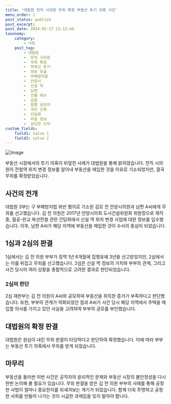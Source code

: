```yaml
---
title: '대법원 전직 시의원 무죄 확정 부동산 투기 의혹 사건'
menu_order: 1
post_status: publish
post_excerpt: 
post_date: 2024-02-17 11:12:44
taxonomy:
    category:
        - 사회
    post_tag:
        - 대법원
        -  전직 시의원
        -  무죄 확정
        -  부동산 투기
        -  정보 유출
        -  부패방지법
        -  안양시
        -  신설 역
        -  남편
        -  건물 매수
        -  검찰
        -  범행 공모자
        -  국민 신뢰
        -  간담회
        -  비밀 정보
        -  상당한 이익
custom_fields:
    field1: value 1
    field2: value 2
---
```


![Image](https://imgnews.pstatic.net/image/005/2024/02/11/2022112716574018491_1669535860_0019149441_20240211090301322.jpg?type=w647)

부동산 시장에서의 투기 의혹이 뒤엎힌 사례가 대법원을 통해 밝혀졌습니다. 전직 시의원이 전철역 위치 변경 정보를 알아내 부동산을 매입한 것을 이유로 기소되었지만, 결국 무죄를 확정받았습니다.
## 사건의 전개
대법원 3부는 구 부패방지법 위반 혐의로 기소된 김모 전 안양시의원과 남편 A씨에게 무죄를 선고했습니다. 김 전 의원은 2017년 안양시의회 도시건설위원회 위원장으로 재직 중, 월곶-판교 복선전철 관련 간담회에서 신설 역 위치 변경 사업에 대한 정보를 입수했습니다. 이후, 남편 A씨가 해당 지역에 부동산을 매입한 것이 수사의 중심이 되었습니다.
## 1심과 2심의 판결
1심에서는 김 전 의원 부부가 징역 1년 6개월에 집행유예 3년을 선고받았지만, 2심에서는 이를 뒤집고 무죄를 선고했습니다. 2심은 신설 역 정보의 가치와 부부의 관계, 그리고 사건 당시의 여러 상황을 종합적으로 고려한 결과로 판단되었습니다.
### 2심의 판단
2심 재판부는 김 전 의원이 A씨와 공모하여 부동산을 취득한 증거가 부족하다고 판단했습니다. 또한, 부부의 관계가 악화되었던 점과 A씨가 사건 당시 해당 지역에서 주택을 매입할 의사를 가지고 있던 사실을 고려하여 부부의 공모를 부인했습니다.
## 대법원의 확정 판결
대법원은 원심이 내린 무죄 판결이 타당하다고 판단하여 확정했습니다. 이에 따라 부부는 부동산 투기 의혹에서 무죄를 받게 되었습니다.
## 마무리
부동산을 둘러싼 이번 사건은 공직자의 윤리적인 문제와 부동산 시장의 불안정성을 다시 한번 논의해 볼 필요가 있습니다. 무죄 판결을 받은 김 전 의원 부부의 사례를 통해 공정한 사법이 얼마나 중요한지를 되새겨보는 계기가 되었습니다. 함께 더욱 투명하고 공정한 사회를 만들어 나가는 것이 시급한 과제임을 잊지 말아야 합니다.
